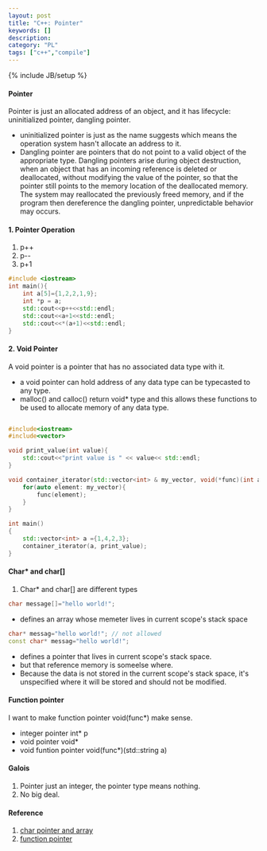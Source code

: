 ```yaml
--- 
layout: post 
title: "C++: Pointer" 
keywords: [] 
description: 
category: "PL"
tags: ["c++","compile"]
--- 
```

{% include JB/setup %}


#### Pointer
Pointer is just an allocated  address of an object, and it has  lifecycle:
uninitialized pointer, dangling pointer. 

- uninitialized pointer is just as the name suggests which means the operation
  system hasn't allocate an address to it.
- Dangling pointer are pointers that do not point to a valid object of the
  appropriate type. Dangling pointers arise during object destruction, when an
  object that has an incoming reference is deleted or deallocated, without
  modifying the value of the pointer, so that the pointer still points to the
  memory location of the deallocated memory. The system may reallocated the
  previously freed memory, and if the program then dereference the dangling
  pointer, unpredictable behavior may occurs.



#### 1. Pointer Operation 
1. p++ 
2. p--
3. p+1

```cpp
#include <iostream>
int main(){
    int a[5]={1,2,2,1,9};
    int *p = a;
    std::cout<<p++<<std::endl;
    std::cout<<a+1<<std::endl;
    std::cout<<*(a+1)<<std::endl;
}
```

#### 2. Void Pointer
A void pointer is a pointer that has no associated data type with it. 
- a void pointer can hold address of any data type can be typecasted to any type.
- malloc() and calloc() return void* type and this allows these functions to be used to allocate
  memory of any data type.

```cpp

#include<iostream>
#include<vector>

void print_value(int value){
	std::cout<<"print value is " << value<< std::endl;
}

void container_iterator(std::vector<int> & my_vector, void(*func)(int a)){
	for(auto element: my_vector){
		func(element);
	}
}

int main()
{
	std::vector<int> a ={1,4,2,3};
	container_iterator(a, print_value);
}

```

####  Char* and char[]
1. Char* and char[] are different types 

```cpp
char message[]="hello world!";
```
- defines an array whose memeter lives in current scope's stack space

```cpp
char* messag="hello world!"; // not allowed
const char* messag="hello world!";
```
- defines a pointer that lives in current scope's stack space.
- but that reference memory is someelse where.
- Because the data is not stored in the current scope's stack space, it's
  unspecified where it will be stored and should not be modified.



#### Function pointer
I want to make function pointer void(func*) make sense. 
- integer pointer int* p
- void pointer void*
- void funtion pointer void(func*)(std::string a)


#### Galois
1. Pointer just an integer, the pointer type means nothing.
2. No big deal.

#### Reference
1. [char pointer and array](https://stackoverflow.com/questions/1335786/c-differences-between-char-pointer-and-array)
2. [function pointer](https://www.cprogramming.com/tutorial/function-pointers.html)


